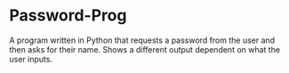 # Password-Prog
A program written in Python that requests a password from the user and then asks for their name. Shows a different output dependent on what the user inputs.
